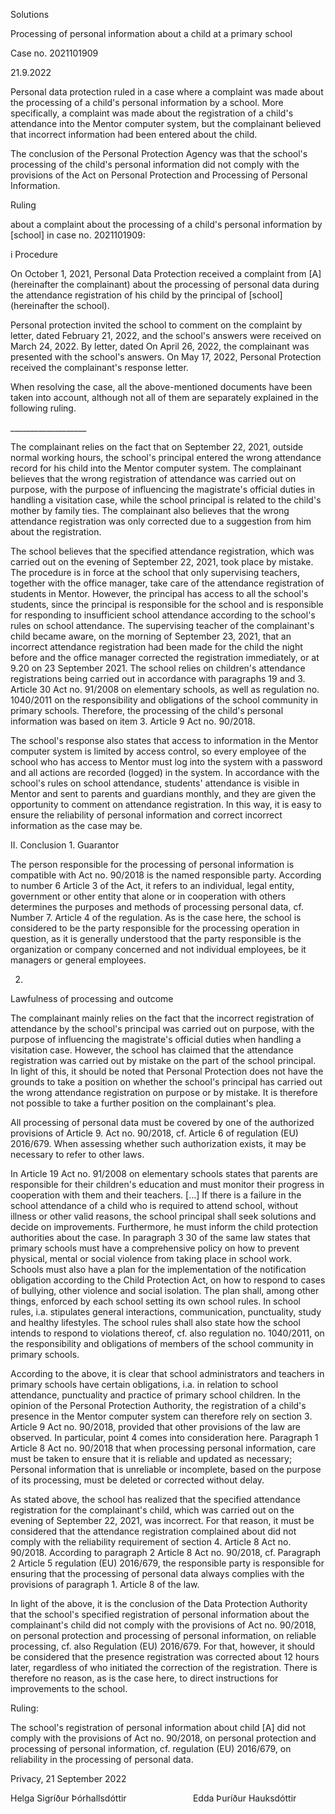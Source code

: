 Solutions

Processing of personal information about a child at a primary school

Case no. 2021101909

21.9.2022

Personal data protection ruled in a case where a complaint was made about the processing of a child's personal information by a school. More specifically, a complaint was made about the registration of a child's attendance into the Mentor computer system, but the complainant believed that incorrect information had been entered about the child.

The conclusion of the Personal Protection Agency was that the school's processing of the child's personal information did not comply with the provisions of the Act on Personal Protection and Processing of Personal Information.

Ruling

about a complaint about the processing of a child's personal information by \[school\] in case no. 2021101909:

i
Procedure

On October 1, 2021, Personal Data Protection received a complaint from \[A\] (hereinafter the complainant) about the processing of personal data during the attendance registration of his child by the principal of \[school\] (hereinafter the school).

Personal protection invited the school to comment on the complaint by letter, dated February 21, 2022, and the school's answers were received on March 24, 2022. By letter, dated On April 26, 2022, the complainant was presented with the school's answers. On May 17, 2022, Personal Protection received the complainant's response letter.

When resolving the case, all the above-mentioned documents have been taken into account, although not all of them are separately explained in the following ruling.

\_\_\_\_\_\_\_\_\_\_\_\_\_\_\_\_\_\_\_

The complainant relies on the fact that on September 22, 2021, outside normal working hours, the school's principal entered the wrong attendance record for his child into the Mentor computer system. The complainant believes that the wrong registration of attendance was carried out on purpose, with the purpose of influencing the magistrate's official duties in handling a visitation case, while the school principal is related to the child's mother by family ties. The complainant also believes that the wrong attendance registration was only corrected due to a suggestion from him about the registration.

The school believes that the specified attendance registration, which was carried out on the evening of September 22, 2021, took place by mistake. The procedure is in force at the school that only supervising teachers, together with the office manager, take care of the attendance registration of students in Mentor. However, the principal has access to all the school's students, since the principal is responsible for the school and is responsible for responding to insufficient school attendance according to the school's rules on school attendance. The supervising teacher of the complainant's child became aware, on the morning of September 23, 2021, that an incorrect attendance registration had been made for the child the night before and the office manager corrected the registration immediately, or at 9.20 on 23 September 2021. The school relies on children's attendance registrations being carried out in accordance with paragraphs 19 and 3. Article 30 Act no. 91/2008 on elementary schools, as well as regulation no. 1040/2011 on the responsibility and obligations of the school community in primary schools. Therefore, the processing of the child's personal information was based on item 3. Article 9 Act no. 90/2018.

The school's response also states that access to information in the Mentor computer system is limited by access control, so every employee of the school who has access to Mentor must log into the system with a password and all actions are recorded (logged) in the system. In accordance with the school's rules on school attendance, students' attendance is visible in Mentor and sent to parents and guardians monthly, and they are given the opportunity to comment on attendance registration. In this way, it is easy to ensure the reliability of personal information and correct incorrect information as the case may be.

II.
Conclusion
1.
Guarantor

The person responsible for the processing of personal information is compatible with Act no. 90/2018 is the named responsible party. According to number 6 Article 3 of the Act, it refers to an individual, legal entity, government or other entity that alone or in cooperation with others determines the purposes and methods of processing personal data, cf. Number 7. Article 4 of the regulation. As is the case here, the school is considered to be the party responsible for the processing operation in question, as it is generally understood that the party responsible is the organization or company concerned and not individual employees, be it managers or general employees.

2.
Lawfulness of processing and outcome

The complainant mainly relies on the fact that the incorrect registration of attendance by the school's principal was carried out on purpose, with the purpose of influencing the magistrate's official duties when handling a visitation case. However, the school has claimed that the attendance registration was carried out by mistake on the part of the school principal. In light of this, it should be noted that Personal Protection does not have the grounds to take a position on whether the school's principal has carried out the wrong attendance registration on purpose or by mistake. It is therefore not possible to take a further position on the complainant's plea.

All processing of personal data must be covered by one of the authorized provisions of Article 9. Act no. 90/2018, cf. Article 6 of regulation (EU) 2016/679. When assessing whether such authorization exists, it may be necessary to refer to other laws.

In Article 19 Act no. 91/2008 on elementary schools states that parents are responsible for their children's education and must monitor their progress in cooperation with them and their teachers. \[...\] If there is a failure in the school attendance of a child who is required to attend school, without illness or other valid reasons, the school principal shall seek solutions and decide on improvements. Furthermore, he must inform the child protection authorities about the case. In paragraph 3 30 of the same law states that primary schools must have a comprehensive policy on how to prevent physical, mental or social violence from taking place in school work. Schools must also have a plan for the implementation of the notification obligation according to the Child Protection Act, on how to respond to cases of bullying, other violence and social isolation. The plan shall, among other things, enforced by each school setting its own school rules. In school rules, i.a. stipulates general interactions, communication, punctuality, study and healthy lifestyles. The school rules shall also state how the school intends to respond to violations thereof, cf. also regulation no. 1040/2011, on the responsibility and obligations of members of the school community in primary schools.

According to the above, it is clear that school administrators and teachers in primary schools have certain obligations, i.a. in relation to school attendance, punctuality and practice of primary school children. In the opinion of the Personal Protection Authority, the registration of a child's presence in the Mentor computer system can therefore rely on section 3. Article 9 Act no. 90/2018, provided that other provisions of the law are observed. In particular, point 4 comes into consideration here. Paragraph 1 Article 8 Act no. 90/2018 that when processing personal information, care must be taken to ensure that it is reliable and updated as necessary; Personal information that is unreliable or incomplete, based on the purpose of its processing, must be deleted or corrected without delay.

As stated above, the school has realized that the specified attendance registration for the complainant's child, which was carried out on the evening of September 22, 2021, was incorrect. For that reason, it must be considered that the attendance registration complained about did not comply with the reliability requirement of section 4. Article 8 Act no. 90/2018. According to paragraph 2 Article 8 Act no. 90/2018, cf. Paragraph 2 Article 5 regulation (EU) 2016/679, the responsible party is responsible for ensuring that the processing of personal data always complies with the provisions of paragraph 1. Article 8 of the law.

In light of the above, it is the conclusion of the Data Protection Authority that the school's specified registration of personal information about the complainant's child did not comply with the provisions of Act no. 90/2018, on personal protection and processing of personal information, on reliable processing, cf. also Regulation (EU) 2016/679. For that, however, it should be considered that the presence registration was corrected about 12 hours later, regardless of who initiated the correction of the registration. There is therefore no reason, as is the case here, to direct instructions for improvements to the school.

Ruling:

The school's registration of personal information about child \[A\] did not comply with the provisions of Act no. 90/2018, on personal protection and processing of personal information, cf. regulation (EU) 2016/679, on reliability in the processing of personal data.

Privacy, 21 September 2022

Helga Sigríður Þórhallsdóttir                           Edda Þuríður Hauksdóttir
